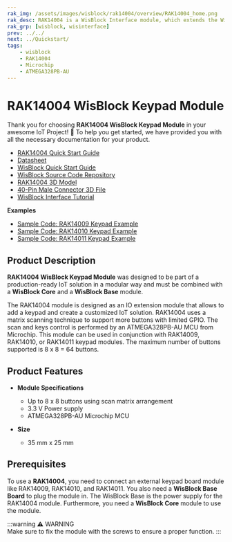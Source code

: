 ```yaml
---
rak_img: /assets/images/wisblock/rak14004/overview/RAK14004_home.png
rak_desc: RAK14004 is a WisBlock Interface module, which extends the WisBlock system with a keypad interface. 
rak_grp: [wisblock, wisinterface]
prev: ../../
next: ../Quickstart/
tags:
    - wisblock
    - RAK14004
    - Microchip
    - ATMEGA328PB-AU
---
```


# RAK14004 WisBlock Keypad Module

Thank you for choosing **RAK14004 WisBlock Keypad Module** in your awesome IoT Project! 🎉 To help you get started, we have provided you with all the necessary documentation for your product.

* [RAK14004 Quick Start Guide](../Quickstart/)
* [Datasheet](../Datasheet/)
* <a href="../../Quickstart/" target="_blank">WisBlock Quick Start Guide</a>
* [WisBlock Source Code Repository](https://github.com/RAKWireless/WisBlock/)
* [RAK14004 3D Model](https://downloads.rakwireless.com/3D_File/WisBlock/3D_RAK14004.stp)
* [40-Pin Male Connector 3D File](https://downloads.rakwireless.com/3D_File/Accessory/WisConnector/M40S1003K6M.stp)
* [WisBlock Interface Tutorial](/Knowledge-Hub/Learn/WisBlock-IO-Tutorial/)

**Examples**

* [Sample Code: RAK14009 Keypad Example](../Quickstart/#rak14009-keypad-example/)
* [Sample Code: RAK14010 Keypad Example](../Quickstart/#rak14010-keypad-example/)
* [Sample Code: RAK14011 Keypad Example](../Quickstart/#rak14011-keypad-example/) 

## Product Description

**RAK14004 WisBlock Keypad Module** was designed to be part of a production-ready IoT solution in a modular way and must be combined with a **WisBlock Core** and a **WisBlock Base** module. 

The RAK14004 module is designed as an IO extension module that allows to add a keypad and create a customized IoT solution. RAK14004 uses a matrix scanning technique to support more buttons with limited GPIO. The scan and keys control is performed by an ATMEGA328PB-AU MCU from Microchip. This module can be used in conjunction with RAK14009, RAK14010, or RAK14011 keypad modules. The maximum number of buttons supported is 8 x 8 = 64 buttons.

## Product Features

* **Module Specifications** 

    * Up to 8 x 8 buttons using scan matrix arrangement
    * 3.3&nbsp;V Power supply  
    * ATMEGA328PB-AU Microchip MCU 

* **Size**    
    * 35&nbsp;mm x 25&nbsp;mm  

## Prerequisites

To use a **RAK14004**, you need to connect an external keypad board module like RAK14009, RAK14010, and RAK14011. You also need a **WisBlock Base Board** to plug the module in. The WisBlock Base is the power supply for the RAK14004 module. Furthermore, you need a **WisBlock Core** module to use the module.

:::warning ⚠️ WARNING    
Make sure to fix the module with the screws to ensure a proper function.
:::

